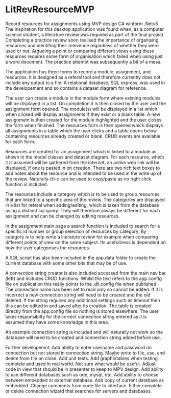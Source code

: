# LitRevResourceMVP
Record resources for assignments using MVP design C# winform .Netv5
The inspiration for this desktop application was found when, as a computer science student, a literature review was
required as part of the final project. Completing a practice review soon realised the importance of organising 
resources and identifing their relevence regardless of whether they were used or not. Argueing a point or comparing 
different views using these resources requires some form of organisation which failed when using just a word document.
The practice attempt was subsequently a bit of a mess.

The application has three forms to record a module, assignment, and resources. It is designed as a referal tool and
therefore currently does not include any output to a file. A relational database, SQL express, was used in the 
developement and so contains a dataset diagram for reference. 

The user can create a module in the module form where existing modules will be displayed in a list. On completion
it is then closed by the user and the assignment form opened. The module(s) will be displayed in a list which when
clicked will display assignments if they exist or a blank table. A new assignment is then created for the module
highlighted and the user closes the form when finished. The resources form is then opened which displays all assignments
in a table which the user clicks and a table opens below containing resources already created or blank. CRUD events
are available for each form.

Resources are created for an assignment which is linked to a module as shown in the model classes and dataset diagram.
For each resource, which it is assumed will be gathered from the internet, an active web link will be displayed, if one
is pasted in on creation. There are two rich text boxes to add notes about the resource and is intended to be used
in the write up of the review. Naturally ctl-c can be used to copy/paste as no right click function is included.

The resources include a category which is to be used to group resources that are linked to a specific area of the 
review. The categories are displayed in a list for referal when adding/editing, which is taken from the database using
a distinct sql query. They will therefore always be different for each assignment and can be changed by editing 
resources.

In the assignment main page a search function is included to search for a specific id number or group selection of resources
by category. By category is to help write a literature review for example when comparing different points of view on the
same subject. Its usefullness is dependent on how the user categorises the resources.

A SQL script has also been included in the app.data folder to create the current database with some other bits that may be 
of use. 

A connection string creator is also included accessed from the main nav bar (left) and includes CRUD functions. Whilst the
text refers to the app.config file on publication this really points to the .dll.config file when published. The connection
name has been set to read only so cannot be edited. If it is incorrect a new connection string will need to be created and 
the old deleted. If the string requires any additional settings such as timeout then this can be edited in and saved after 
its creation. The table is created directly from the app.config file so nothing is stored elsewhere. The user takes 
responsibilty for the correct connection string entered as it is assumed they have some knowledge in this area. 

An example connection string is included and will naturally not work so the database will need to be created and connection 
string added before use. 


Further developemnt:
Add ability to enter username and password on connection but not stored in connection string. Maybe write to file, use, and
delete from file on close.
Add unit tests.
Add graphs/tables when testing complete and used in real world. Not sure what would be useful.
Adjust code in view that should be in presenter to keep to MPV design.
Add ability to use different databases such as ode, mysql, etc.
Add ability to choose between embedded or external database.
Add copy of current database as embedded.
Change comments from code file to interface.
Either complete or delete connection wizard that searches for servers and databases. 
